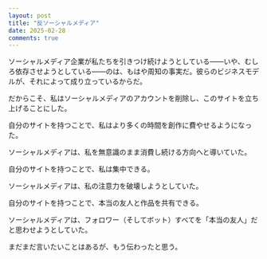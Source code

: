```yaml
---
layout: post
title: "反ソーシャルメディア"
date: 2025-02-28
comments: true
---
```


ソーシャルメディア企業が私たちを引きつけ続けようとしている——いや、むしろ依存させようとしている——のは、もはや周知の事実だ。彼らのビジネスモデルが、それによって成り立っているからだ。

だからこそ、私はソーシャルメディアのアカウントを削除し、このサイトを立ち上げることにした。

自分のサイトを持つことで、私はより多くの時間を創作に費やせるようになった。

ソーシャルメディアは、私を無意識のまま消費し続ける方向へと導いていた。

自分のサイトを持つことで、私は集中できる。

ソーシャルメディアは、私の注意力を破壊しようとしていた。

自分のサイトを持つことで、本当の友人と作品を共有できる。

ソーシャルメディアは、フォロワー（そしてボット）すべてを「本当の友人」だと思わせようとしていた。

まだまだ言いたいことはあるが、もう伝わったと思う。
